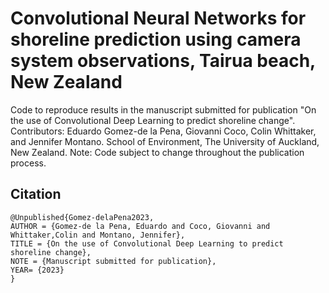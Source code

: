 # Convolutional Neural Networks for shoreline prediction using camera system observations, Tairua beach, New Zealand

Code to reproduce results in the manuscript submitted for publication "On the use of Convolutional Deep Learning to predict shoreline change". Contributors: Eduardo Gomez-de la Pena, Giovanni Coco, Colin Whittaker, and Jennifer Montano. School of Environment, The University of Auckland, New Zealand.
Note: Code subject to change throughout the publication process.

## Citation

```
@Unpublished{Gomez-delaPena2023,
AUTHOR = {Gomez-de la Pena, Eduardo and Coco, Giovanni and Whittaker,Colin and Montano, Jennifer},
TITLE = {On the use of Convolutional Deep Learning to predict shoreline change},
NOTE = {Manuscript submitted for publication},
YEAR= {2023}
}
